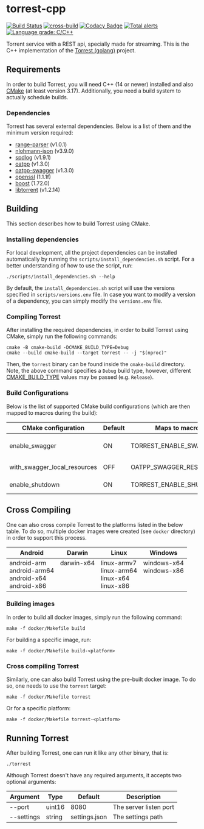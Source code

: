 # torrest-cpp

[![Build Status](https://github.com/i96751414/torrest-cpp/actions/workflows/build.yml/badge.svg)](https://github.com/i96751414/torrest-cpp/actions/workflows/build.yml)
[![cross-build](https://github.com/i96751414/torrest-cpp/actions/workflows/cross.yaml/badge.svg)](https://github.com/i96751414/torrest-cpp/actions/workflows/cross.yaml)
[![Codacy Badge](https://app.codacy.com/project/badge/Grade/f16ca71d4f034660ac593fafce2479b7)](https://www.codacy.com/gh/i96751414/torrest-cpp/dashboard?utm_source=github.com&amp;utm_medium=referral&amp;utm_content=i96751414/torrest-cpp&amp;utm_campaign=Badge_Grade)
[![Total alerts](https://img.shields.io/lgtm/alerts/g/i96751414/torrest-cpp.svg?logo=lgtm&logoWidth=18)](https://lgtm.com/projects/g/i96751414/torrest-cpp/alerts/)
[![Language grade: C/C++](https://img.shields.io/lgtm/grade/cpp/g/i96751414/torrest-cpp.svg?logo=lgtm&logoWidth=18)](https://lgtm.com/projects/g/i96751414/torrest-cpp/context:cpp)

Torrent service with a REST api, specially made for streaming. This is the C++ implementation of the
[Torrest (golang)](https://github.com/i96751414/torrest) project.

## Requirements

In order to build Torrest, you will need C++ (14 or newer) installed and also [CMake](https://cmake.org/) (at least
version 3.17). Additionally, you need a build system to actually schedule builds.

### Dependencies

Torrest has several external dependencies. Below is a list of them and the minimum version required:

-   [range-parser](https://github.com/i96751414/range-parser-cpp) (v1.0.1)
-   [nlohmann-json](https://github.com/nlohmann/json) (v3.9.0)
-   [spdlog](https://github.com/gabime/spdlog) (v1.9.1)
-   [oatpp](https://github.com/oatpp/oatpp) (v1.3.0)
-   [oatpp-swagger](https://github.com/oatpp/oatpp-swagger) (v1.3.0)
-   [openssl](https://www.openssl.org) (1.1.1f)
-   [boost](https://www.boost.org) (1.72.0)
-   [libtorrent](https://github.com/arvidn/libtorrent) (v1.2.14)

## Building

This section describes how to build Torrest using CMake.

### Installing dependencies

For local development, all the project dependencies can be installed automatically by running the
`scripts/install_dependencies.sh` script. For a better understanding of how to use the script, run:

```shell
./scripts/install_dependencies.sh --help
```

By default, the `install_dependencies.sh` script will use the versions specified in `scripts/versions.env` file. In case
you want to modify a version of a dependency, you can simply modify the `versions.env` file.

### Compiling Torrest

After installing the required dependencies, in order to build Torrest using CMake, simply run the following commands:

```shell
cmake -B cmake-build -DCMAKE_BUILD_TYPE=Debug
cmake --build cmake-build --target torrest -- -j "$(nproc)"
```

Then, the `torrest` binary can be found inside the `cmake-build` directory. Note, the above command specifies a `Debug`
build type, however, different [CMAKE_BUILD_TYPE](https://cmake.org/cmake/help/latest/variable/CMAKE_BUILD_TYPE.html)
values may be passed (e.g. `Release`).

### Build Configurations

Below is the list of supported CMake build configurations (which are then mapped to macros during the build):

|CMake configuration|Default|Maps to macro|Description|
|---|---|---|---|
|enable_swagger|ON|TORREST_ENABLE_SWAGGER|Enables swagger on http://localhost:8080/swagger/ui endpoint|
|with_swagger_local_resources|OFF|OATPP_SWAGGER_RES_PATH|Sets the swagger resources path to the oatpp-swagger directory|
|enable_shutdown|ON|TORREST_ENABLE_SHUTDOWN|Enables the shutdown endpoint (http://localhost:8080/shutdown)|

## Cross Compiling

One can also cross compile Torrest to the platforms listed in the below table. To do so, multiple docker images were
created (see `docker` directory) in order to support this process.

|Android|Darwin|Linux|Windows|
|-------|------|-----|-------|
|android-arm<br/>android-arm64<br/>android-x64<br/>android-x86<br/>|darwin-x64<br/><br/><br/><br/>|linux-armv7<br/>linux-arm64<br/>linux-x64<br/>linux-x86|windows-x64<br/>windows-x86<br/><br/><br/>|

### Building images

In order to build all docker images, simply run the following command:

```shell
make -f docker/Makefile build
```

For building a specific image, run:

```shell
make -f docker/Makefile build-<platform>
```

### Cross compiling Torrest

Similarly, one can also build Torrest using the pre-built docker image. To do so, one needs to use the `torrest` target:

```shell
make -f docker/Makefile torrest
```

Or for a specific platform:

```shell
make -f docker/Makefile torrest-<platform>
```

## Running Torrest

After building Torrest, one can run it like any other binary, that is:

```shell
./torrest
```

Although Torrest doesn't have any required arguments, it accepts two optional arguments:

|Argument|Type|Default|Description|
|---|---|---|---|
|--port|uint16|8080|The server listen port|
|--settings|string|settings.json|The settings path|
